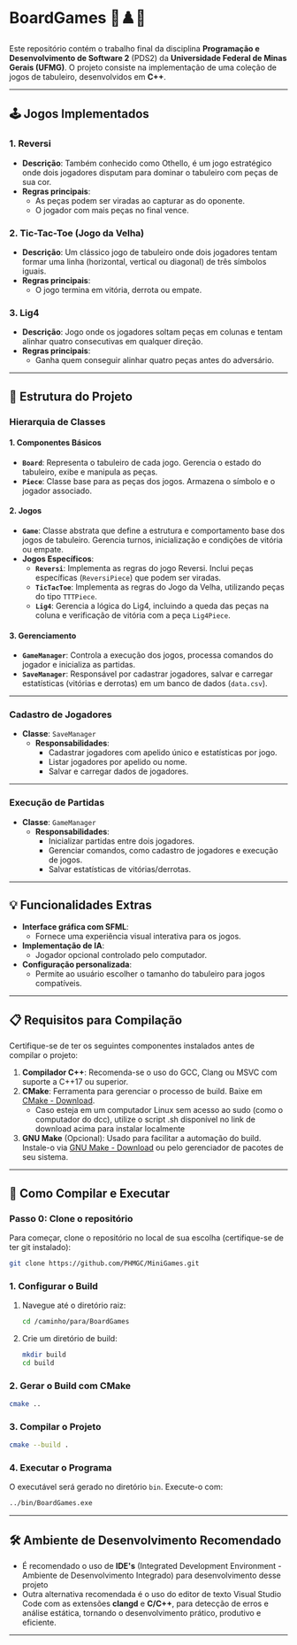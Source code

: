 # **BoardGames 🎲♟️🧩**  

Este repositório contém o trabalho final da disciplina **Programação e Desenvolvimento de Software 2** (PDS2) da **Universidade Federal de Minas Gerais (UFMG)**. O projeto consiste na implementação de uma coleção de jogos de tabuleiro, desenvolvidos em **C++**.  

---

## **🕹️ Jogos Implementados**  

### 1. **Reversi**
- **Descrição**: Também conhecido como Othello, é um jogo estratégico onde dois jogadores disputam para dominar o tabuleiro com peças de sua cor.
- **Regras principais**:
   - As peças podem ser viradas ao capturar as do oponente.
   - O jogador com mais peças no final vence.  

### 2. **Tic-Tac-Toe (Jogo da Velha)**
- **Descrição**: Um clássico jogo de tabuleiro onde dois jogadores tentam formar uma linha (horizontal, vertical ou diagonal) de três símbolos iguais.
- **Regras principais**:
   - O jogo termina em vitória, derrota ou empate.  

### 3. **Lig4**
- **Descrição**: Jogo onde os jogadores soltam peças em colunas e tentam alinhar quatro consecutivas em qualquer direção.
- **Regras principais**:
   - Ganha quem conseguir alinhar quatro peças antes do adversário.  

---

## **🎯 Estrutura do Projeto**

### **Hierarquia de Classes**
#### **1. Componentes Básicos**
- **`Board`**: Representa o tabuleiro de cada jogo. Gerencia o estado do tabuleiro, exibe e manipula as peças.  
- **`Piece`**: Classe base para as peças dos jogos. Armazena o símbolo e o jogador associado.  

#### **2. Jogos**
- **`Game`**: Classe abstrata que define a estrutura e comportamento base dos jogos de tabuleiro. Gerencia turnos, inicialização e condições de vitória ou empate.  
- **Jogos Específicos**:
   - **`Reversi`**: Implementa as regras do jogo Reversi. Inclui peças específicas (`ReversiPiece`) que podem ser viradas.
   - **`TicTacToe`**: Implementa as regras do Jogo da Velha, utilizando peças do tipo `TTTPiece`.
   - **`Lig4`**: Gerencia a lógica do Lig4, incluindo a queda das peças na coluna e verificação de vitória com a peça `Lig4Piece`.

#### **3. Gerenciamento**
- **`GameManager`**: Controla a execução dos jogos, processa comandos do jogador e inicializa as partidas.
- **`SaveManager`**: Responsável por cadastrar jogadores, salvar e carregar estatísticas (vitórias e derrotas) em um banco de dados (`data.csv`).  

---

### **Cadastro de Jogadores**
- **Classe**: `SaveManager`  
   - **Responsabilidades**:  
      - Cadastrar jogadores com apelido único e estatísticas por jogo.
      - Listar jogadores por apelido ou nome.  
      - Salvar e carregar dados de jogadores.  

---

### **Execução de Partidas**
- **Classe**: `GameManager`  
   - **Responsabilidades**:  
      - Inicializar partidas entre dois jogadores.
      - Gerenciar comandos, como cadastro de jogadores e execução de jogos.  
      - Salvar estatísticas de vitórias/derrotas.  

---

## 💡 Funcionalidades Extras
- **Interface gráfica com SFML**:
    - Fornece uma experiência visual interativa para os jogos.
- **Implementação de IA**:
    - Jogador opcional controlado pelo computador.
- **Configuração personalizada**:
    - Permite ao usuário escolher o tamanho do tabuleiro para jogos compatíveis.

---

## 📋 Requisitos para Compilação

Certifique-se de ter os seguintes componentes instalados antes de compilar o projeto:

1. **Compilador C++**: Recomenda-se o uso do GCC, Clang ou MSVC com suporte a C++17 ou superior.
2. **CMake**: Ferramenta para gerenciar o processo de build. Baixe em [CMake - Download](https://cmake.org/download/).
    - Caso esteja em um computador Linux sem acesso ao sudo (como o computador do dcc), utilize o script .sh disponível no link de download acima para instalar localmente
3. **GNU Make** (Opcional): Usado para facilitar a automação do build. Instale-o via [GNU Make - Download](https://www.gnu.org/software/make/#download) ou pelo gerenciador de pacotes de seu sistema.

---

## 🚀 Como Compilar e Executar
### Passo 0: Clone o repositório
Para começar, clone o repositório no local de sua escolha (certifique-se de ter git instalado):
   ```bash
   git clone https://github.com/PHMGC/MiniGames.git
   ```
### 1. Configurar o Build
1. Navegue até o diretório raiz:
   ```bash
   cd /caminho/para/BoardGames
   ```
2. Crie um diretório de build:
   ```bash
   mkdir build
   cd build
   ```

### 2. Gerar o Build com CMake
```bash
cmake ..
```

### 3. Compilar o Projeto
```bash
cmake --build .
```

### 4. Executar o Programa
O executável será gerado no diretório `bin`. Execute-o com:
```bash
../bin/BoardGames.exe
```

---

## 🛠 Ambiente de Desenvolvimento Recomendado

* É recomendado o uso de **IDE's** (Integrated Development Environment - Ambiente de Desenvolvimento Integrado)
  para desenvolvimento desse projeto
* Outra alternativa recomendada é o uso do editor de texto Visual Studio Code com as extensões **clangd** e **C/C++**,
  para detecção de erros e análise estática, tornando o desenvolvimento prático, produtivo e eficiente.
---
